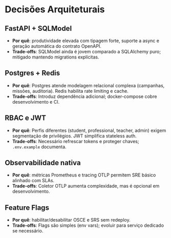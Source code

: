# Decisões Arquiteturais

## FastAPI + SQLModel
- **Por quê**: produtividade elevada com tipagem forte, suporte a async e geração automática do contrato OpenAPI.
- **Trade-offs**: SQLModel ainda é jovem comparado a SQLAlchemy puro; mitigado mantendo migrations explícitas.

## Postgres + Redis
- **Por quê**: Postgres atende modelagem relacional complexa (campanhas, missões, auditoria). Redis habilita rate limiting e cache.
- **Trade-offs**: Introduz dependência adicional; docker-compose cobre desenvolvimento e CI.

## RBAC e JWT
- **Por quê**: Perfis diferentes (student, professional, teacher, admin) exigem segmentação de privilégios. JWT simplifica stateless auth.
- **Trade-offs**: Necessário refrescar tokens e proteger chaves; `.env.example` documenta.

## Observabilidade nativa
- **Por quê**: métricas Prometheus e tracing OTLP permitem SRE básico alinhado com SLAs.
- **Trade-offs**: Coletor OTLP aumenta complexidade, mas é opcional em desenvolvimento.

## Feature Flags
- **Por quê**: habilitar/desabilitar OSCE e SRS sem redeploy.
- **Trade-offs**: Flags são simples (env vars); evoluir para serviço dedicado se necessário.
